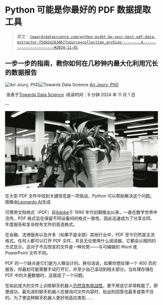 # Python 可能是你最好的 PDF 数据提取工具

> 原文：[`towardsdatascience.com/python-might-be-your-best-pdf-data-extractor-f5d42e2634b7?source=collection_archive---------4-----------------------#2024-11-01`](https://towardsdatascience.com/python-might-be-your-best-pdf-data-extractor-f5d42e2634b7?source=collection_archive---------4-----------------------#2024-11-01)

## 一步一步的指南，教你如何在几秒钟内最大化利用冗长的数据报告

[](https://arijoury.medium.com/?source=post_page---byline--f5d42e2634b7--------------------------------)![Ari Joury, PhD](https://arijoury.medium.com/?source=post_page---byline--f5d42e2634b7--------------------------------)[](https://towardsdatascience.com/?source=post_page---byline--f5d42e2634b7--------------------------------)![Towards Data Science](https://towardsdatascience.com/?source=post_page---byline--f5d42e2634b7--------------------------------) [Ari Joury, PhD](https://arijoury.medium.com/?source=post_page---byline--f5d42e2634b7--------------------------------)

·发表于[Towards Data Science](https://towardsdatascience.com/?source=post_page---byline--f5d42e2634b7--------------------------------) ·阅读时间：9 分钟·2024 年 11 月 1 日

--

![](img/c42e7603317a87220ce84d21a76a847b.png)

在大型 PDF 文件中找到关键信息是一项挑战，Python 可以帮助解决这个问题。图像由[Leonardo AI](https://app.leonardo.ai/image-generation)生成

可携带文档格式（PDF）自[Adobe](https://www.prepressure.com/pdf/basics/history)于 1990 年代初期推出以来，一直在数字世界中流传。PDF 格式旨在保留不同设备间的格式一致性，因此迅速成为了分享合同、年度报告和复杂财务文件的首选格式。

在金融、法律服务以及许多（如果不是全部）其他行业中，PDF 至今仍然是主流格式。任何人都可以打开 PDF 文件，并且无论使用什么阅读器，它都会以相同的方式显示。这对于不应改变的文件是一种优势——与可编辑的 Word 或 PowerPoint 文件不同。

PDF 的一个缺点是它们是为人眼设计的。换句话说，如果你想处理一个 400 页的报告，你最初可能需要手动打开它，并至少自己滚动到相关部分。当处理存储在 PDF 中的大量数据时，这就成了一个问题。

在如此庞大的文件上训练聊天机器人[仍然具有挑战性](https://community.openai.com/t/using-large-pdfs-to-make-a-chatbot/372228)，更不用说它非常耗能了。即便成功，最先进的聊天机器人在被询问文件内容时，给出的回答也最多是靠不住的。为了使这种聊天机器人更好地适应类型……
